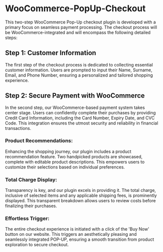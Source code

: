 # WooCommerce-PopUp-Checkout
This two-step WooCommerce Pop-Up checkout plugin is developed with a primary focus on seamless payment processing. 
The checkout process will be WooCommerce-integrated and will encompass the following detailed steps:

## Step 1: Customer Information
The first step of the checkout process is dedicated to collecting essential customer information. Users are prompted to input their Name, Surname, Email, and Phone Number, ensuring a personalized and tailored shopping experience.

## Step 2: Secure Payment with WooCommerce
In the second step, our WooCommerce-based payment system takes center stage. Users can confidently complete their purchases by providing Credit Card Information, including the Card Number, Expiry Date, and CVC Code. This integration ensures the utmost security and reliability in financial transactions.

### Product Recommendations:
Enhancing the shopping journey, our plugin includes a product recommendation feature. Two handpicked products are showcased, complete with editable product descriptions. This empowers users to customize their selections based on individual preferences.

### Total Charge Display:
Transparency is key, and our plugin excels in providing it. The total charge, inclusive of selected items and any applicable shipping fees, is prominently displayed. This transparent breakdown allows users to review costs before finalizing their purchases.

### Effortless Trigger:
The entire checkout experience is initiated with a click of the 'Buy Now' button on our website. This triggers an aesthetically pleasing and seamlessly integrated POP-UP, ensuring a smooth transition from product exploration to secure checkout.
